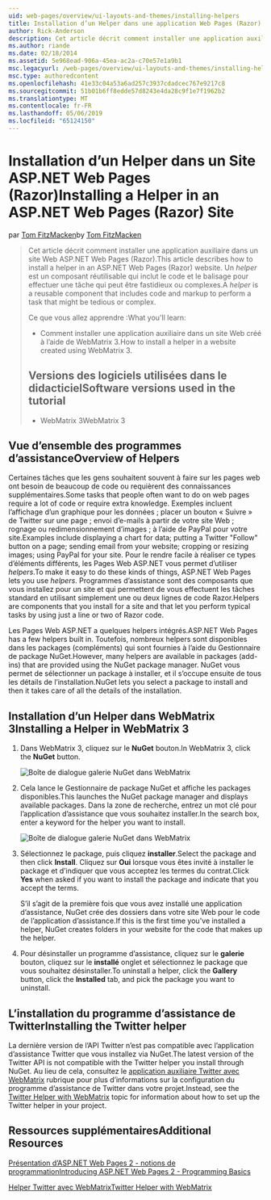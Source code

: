 ```yaml
---
uid: web-pages/overview/ui-layouts-and-themes/installing-helpers
title: Installation d’un Helper dans une application Web Pages (Razor) Site | Microsoft Docs
author: Rick-Anderson
description: Cet article décrit comment installer une application auxiliaire dans un site Web ASP.NET Web Pages (Razor). Une application d’assistance est un composant réutilisable qui inclut le code et la balise par...
ms.author: riande
ms.date: 02/18/2014
ms.assetid: 5e968ead-906a-45ea-ac2a-c70e57e1a9b1
msc.legacyurl: /web-pages/overview/ui-layouts-and-themes/installing-helpers
msc.type: authoredcontent
ms.openlocfilehash: 41e33c04a53a6ad257c3937cdadcec767e9217c8
ms.sourcegitcommit: 51b01b6ff8edde57d8243e4da28c9f1e7f1962b2
ms.translationtype: MT
ms.contentlocale: fr-FR
ms.lasthandoff: 05/06/2019
ms.locfileid: "65124150"
---
```

# <a name="installing-a-helper-in-an-aspnet-web-pages-razor-site"></a><span data-ttu-id="e7daa-104">Installation d’un Helper dans un Site ASP.NET Web Pages (Razor)</span><span class="sxs-lookup"><span data-stu-id="e7daa-104">Installing a Helper in an ASP.NET Web Pages (Razor) Site</span></span>

<span data-ttu-id="e7daa-105">par [Tom FitzMacken](https://github.com/tfitzmac)</span><span class="sxs-lookup"><span data-stu-id="e7daa-105">by [Tom FitzMacken](https://github.com/tfitzmac)</span></span>

> <span data-ttu-id="e7daa-106">Cet article décrit comment installer une application auxiliaire dans un site Web ASP.NET Web Pages (Razor).</span><span class="sxs-lookup"><span data-stu-id="e7daa-106">This article describes how to install a helper in an ASP.NET Web Pages (Razor) website.</span></span> <span data-ttu-id="e7daa-107">Un *helper* est un composant réutilisable qui inclut le code et le balisage pour effectuer une tâche qui peut être fastidieux ou complexes.</span><span class="sxs-lookup"><span data-stu-id="e7daa-107">A *helper* is a reusable component that includes code and markup to perform a task that might be tedious or complex.</span></span>
> 
> <span data-ttu-id="e7daa-108">Ce que vous allez apprendre :</span><span class="sxs-lookup"><span data-stu-id="e7daa-108">What you'll learn:</span></span>
> 
> - <span data-ttu-id="e7daa-109">Comment installer une application auxiliaire dans un site Web créé à l’aide de WebMatrix 3.</span><span class="sxs-lookup"><span data-stu-id="e7daa-109">How to install a helper in a website created using WebMatrix 3.</span></span>
>   
> 
> ## <a name="software-versions-used-in-the-tutorial"></a><span data-ttu-id="e7daa-110">Versions des logiciels utilisées dans le didacticiel</span><span class="sxs-lookup"><span data-stu-id="e7daa-110">Software versions used in the tutorial</span></span>
> 
> 
> - <span data-ttu-id="e7daa-111">WebMatrix 3</span><span class="sxs-lookup"><span data-stu-id="e7daa-111">WebMatrix 3</span></span>

## <a name="overview-of-helpers"></a><span data-ttu-id="e7daa-112">Vue d’ensemble des programmes d’assistance</span><span class="sxs-lookup"><span data-stu-id="e7daa-112">Overview of Helpers</span></span>

<span data-ttu-id="e7daa-113">Certaines tâches que les gens souhaitent souvent à faire sur les pages web ont besoin de beaucoup de code ou requièrent des connaissances supplémentaires.</span><span class="sxs-lookup"><span data-stu-id="e7daa-113">Some tasks that people often want to do on web pages require a lot of code or require extra knowledge.</span></span> <span data-ttu-id="e7daa-114">Exemples incluent l’affichage d’un graphique pour les données ; placer un bouton « Suivre » de Twitter sur une page ; envoi d’e-mails à partir de votre site Web ; rognage ou redimensionnement d’images ; à l’aide de PayPal pour votre site.</span><span class="sxs-lookup"><span data-stu-id="e7daa-114">Examples include displaying a chart for data; putting a Twitter "Follow" button on a page; sending email from your website; cropping or resizing images; using PayPal for your site.</span></span> <span data-ttu-id="e7daa-115">Pour le rendre facile à réaliser ce types d’éléments différents, les Pages Web ASP.NET vous permet d’utiliser *helpers*.</span><span class="sxs-lookup"><span data-stu-id="e7daa-115">To make it easy to do these kinds of things, ASP.NET Web Pages lets you use *helpers*.</span></span> <span data-ttu-id="e7daa-116">Programmes d’assistance sont des composants que vous installez pour un site et qui permettent de vous effectuent les tâches standard en utilisant simplement une ou deux lignes de code Razor.</span><span class="sxs-lookup"><span data-stu-id="e7daa-116">Helpers are components that you install for a site and that let you perform typical tasks by using just a line or two of Razor code.</span></span>

<span data-ttu-id="e7daa-117">Les Pages Web ASP.NET a quelques helpers intégrés.</span><span class="sxs-lookup"><span data-stu-id="e7daa-117">ASP.NET Web Pages has a few helpers built in.</span></span> <span data-ttu-id="e7daa-118">Toutefois, nombreux helpers sont disponibles dans les packages (compléments) qui sont fournies à l’aide du Gestionnaire de package NuGet.</span><span class="sxs-lookup"><span data-stu-id="e7daa-118">However, many helpers are available in packages (add-ins) that are provided using the NuGet package manager.</span></span> <span data-ttu-id="e7daa-119">NuGet vous permet de sélectionner un package à installer, et il s’occupe ensuite de tous les détails de l’installation.</span><span class="sxs-lookup"><span data-stu-id="e7daa-119">NuGet lets you select a package to install and then it takes care of all the details of the installation.</span></span>

## <a name="installing-a-helper-in-webmatrix-3"></a><span data-ttu-id="e7daa-120">Installation d’un Helper dans WebMatrix 3</span><span class="sxs-lookup"><span data-stu-id="e7daa-120">Installing a Helper in WebMatrix 3</span></span>

1. <span data-ttu-id="e7daa-121">Dans WebMatrix 3, cliquez sur le **NuGet** bouton.</span><span class="sxs-lookup"><span data-stu-id="e7daa-121">In WebMatrix 3, click the **NuGet** button.</span></span>

    ![Boîte de dialogue galerie NuGet dans WebMatrix](installing-helpers/_static/image1.png)
2. <span data-ttu-id="e7daa-123">Cela lance le Gestionnaire de package NuGet et affiche les packages disponibles.</span><span class="sxs-lookup"><span data-stu-id="e7daa-123">This launches the NuGet package manager and displays available packages.</span></span> <span data-ttu-id="e7daa-124">Dans la zone de recherche, entrez un mot clé pour l’application d’assistance que vous souhaitez installer.</span><span class="sxs-lookup"><span data-stu-id="e7daa-124">In the search box, enter a keyword for the helper you want to install.</span></span>

    ![Boîte de dialogue galerie NuGet dans WebMatrix](installing-helpers/_static/image2.png)
3. <span data-ttu-id="e7daa-126">Sélectionnez le package, puis cliquez **installer**.</span><span class="sxs-lookup"><span data-stu-id="e7daa-126">Select the package and then click **Install**.</span></span> <span data-ttu-id="e7daa-127">Cliquez sur **Oui** lorsque vous êtes invité à installer le package et d’indiquer que vous acceptez les termes du contrat.</span><span class="sxs-lookup"><span data-stu-id="e7daa-127">Click **Yes** when asked if you want to install the package and indicate that you accept the terms.</span></span>

     <span data-ttu-id="e7daa-128">S’il s’agit de la première fois que vous avez installé une application d’assistance, NuGet crée des dossiers dans votre site Web pour le code de l’application d’assistance.</span><span class="sxs-lookup"><span data-stu-id="e7daa-128">If this is the first time you've installed a helper, NuGet creates folders in your website for the code that makes up the helper.</span></span>
4. <span data-ttu-id="e7daa-129">Pour désinstaller un programme d’assistance, cliquez sur le **galerie** bouton, cliquez sur le **installé** onglet et sélectionnez le package que vous souhaitez désinstaller.</span><span class="sxs-lookup"><span data-stu-id="e7daa-129">To uninstall a helper, click the **Gallery** button, click the **Installed** tab, and pick the package you want to uninstall.</span></span>

## <a name="installing-the-twitter-helper"></a><span data-ttu-id="e7daa-130">L’installation du programme d’assistance de Twitter</span><span class="sxs-lookup"><span data-stu-id="e7daa-130">Installing the Twitter helper</span></span>

<span data-ttu-id="e7daa-131">La dernière version de l’API Twitter n’est pas compatible avec l’application d’assistance Twitter que vous installez via NuGet.</span><span class="sxs-lookup"><span data-stu-id="e7daa-131">The latest version of the Twitter API is not compatible with the Twitter helper you install through NuGet.</span></span> <span data-ttu-id="e7daa-132">Au lieu de cela, consultez le [application auxiliaire Twitter avec WebMatrix](twitter-helper.md) rubrique pour plus d’informations sur la configuration du programme d’assistance de Twitter dans votre projet.</span><span class="sxs-lookup"><span data-stu-id="e7daa-132">Instead, see the [Twitter Helper with WebMatrix](twitter-helper.md) topic for information about how to set up the Twitter helper in your project.</span></span>

<a id="Additional_Resources"></a>
## <a name="additional-resources"></a><span data-ttu-id="e7daa-133">Ressources supplémentaires</span><span class="sxs-lookup"><span data-stu-id="e7daa-133">Additional Resources</span></span>

[<span data-ttu-id="e7daa-134">Présentation d’ASP.NET Web Pages 2 - notions de programmation</span><span class="sxs-lookup"><span data-stu-id="e7daa-134">Introducing ASP.NET Web Pages 2 - Programming Basics</span></span>](../getting-started/introducing-razor-syntax-c.md)

[<span data-ttu-id="e7daa-135">Helper Twitter avec WebMatrix</span><span class="sxs-lookup"><span data-stu-id="e7daa-135">Twitter Helper with WebMatrix</span></span>](twitter-helper.md)
